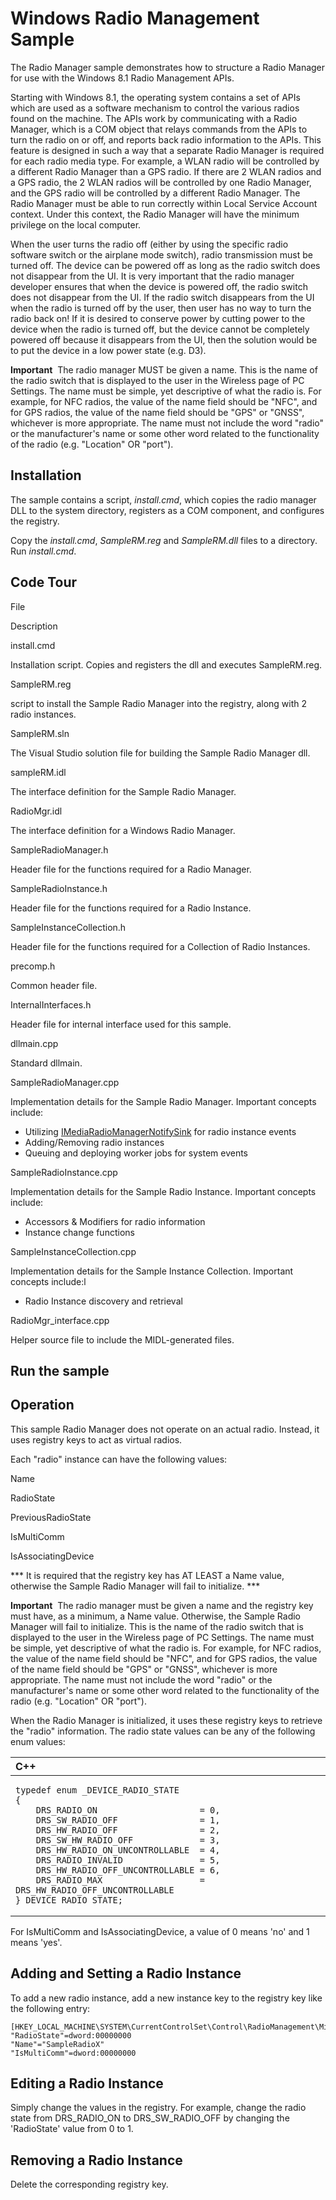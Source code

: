 Windows Radio Management Sample
===============================

The Radio Manager sample demonstrates how to structure a Radio Manager for use with the Windows 8.1 Radio Management APIs.

Starting with Windows 8.1, the operating system contains a set of APIs which are used as a software mechanism to control the various radios found on the machine. The APIs work by communicating with a Radio Manager, which is a COM object that relays commands from the APIs to turn the radio on or off, and reports back radio information to the APIs. This feature is designed in such a way that a separate Radio Manager is required for each radio media type. For example, a WLAN radio will be controlled by a different Radio Manager than a GPS radio. If there are 2 WLAN radios and a GPS radio, the 2 WLAN radios will be controlled by one Radio Manager, and the GPS radio will be controlled by a different Radio Manager. The Radio Manager must be able to run correctly within Local Service Account context. Under this context, the Radio Manager will have the minimum privilege on the local computer.

When the user turns the radio off (either by using the specific radio software switch or the airplane mode switch), radio transmission must be turned off. The device can be powered off as long as the radio switch does not disappear from the UI. It is very important that the radio manager developer ensures that when the device is powered off, the radio switch does not disappear from the UI. If the radio switch disappears from the UI when the radio is turned off by the user, then user has no way to turn the radio back on! If it is desired to conserve power by cutting power to the device when the radio is turned off, but the device cannot be completely powered off because it disappears from the UI, then the solution would be to put the device in a low power state (e.g. D3).

**Important**  The radio manager MUST be given a name. This is the name of the radio switch that is displayed to the user in the Wireless page of PC Settings. The name must be simple, yet descriptive of what the radio is. For example, for NFC radios, the value of the name field should be "NFC", and for GPS radios, the value of the name field should be "GPS" or "GNSS", whichever is more appropriate. The name must not include the word "radio" or the manufacturer's name or some other word related to the functionality of the radio (e.g. "Location" OR "port").


Installation
------------

The sample contains a script, *install.cmd*, which copies the radio manager DLL to the system directory, registers as a COM component, and configures the registry.

Copy the *install.cmd*, *SampleRM.reg* and *SampleRM.dll* files to a directory. Run *install.cmd*.

Code Tour
---------

File

Description

install.cmd

Installation script. Copies and registers the dll and executes SampleRM.reg.

SampleRM.reg

script to install the Sample Radio Manager into the registry, along with 2 radio instances.

SampleRM.sln

The Visual Studio solution file for building the Sample Radio Manager dll.

sampleRM.idl

The interface definition for the Sample Radio Manager.

RadioMgr.idl

The interface definition for a Windows Radio Manager.

SampleRadioManager.h

Header file for the functions required for a Radio Manager.

SampleRadioInstance.h

Header file for the functions required for a Radio Instance.

SampleInstanceCollection.h

Header file for the functions required for a Collection of Radio Instances.

precomp.h

Common header file.

InternalInterfaces.h

Header file for internal interface used for this sample.

dllmain.cpp

Standard dllmain.

SampleRadioManager.cpp

Implementation details for the Sample Radio Manager. Important concepts include:

-   Utilizing [IMediaRadioManagerNotifySink](http://msdn.microsoft.com/en-us/library/windows/hardware/hh406534) for radio instance events
-   Adding/Removing radio instances
-   Queuing and deploying worker jobs for system events

SampleRadioInstance.cpp

Implementation details for the Sample Radio Instance. Important concepts include:

-   Accessors & Modifiers for radio information
-   Instance change functions

SampleInstanceCollection.cpp

Implementation details for the Sample Instance Collection. Important concepts include:l

-   Radio Instance discovery and retrieval

RadioMgr\_interface.cpp

Helper source file to include the MIDL-generated files.

Run the sample
--------------

Operation
---------

This sample Radio Manager does not operate on an actual radio. Instead, it uses registry keys to act as virtual radios.

Each "radio" instance can have the following values:

Name

RadioState

PreviousRadioState

IsMultiComm

IsAssociatingDevice

\*\*\* It is required that the registry key has AT LEAST a Name value, otherwise the Sample Radio Manager will fail to initialize. \*\*\*

**Important**  The radio manager must be given a name and the registry key must have, as a minimum, a Name value. Otherwise, the Sample Radio Manager will fail to initialize. This is the name of the radio switch that is displayed to the user in the Wireless page of PC Settings. The name must be simple, yet descriptive of what the radio is. For example, for NFC radios, the value of the name field should be "NFC", and for GPS radios, the value of the name field should be "GPS" or "GNSS", whichever is more appropriate. The name must not include the word "radio" or the manufacturer's name or some other word related to the functionality of the radio (e.g. "Location" OR "port").

When the Radio Manager is initialized, it uses these registry keys to retrieve the "radio" information. The radio state values can be any of the following enum values:

<table>
<colgroup>
<col width="100%" />
</colgroup>
<thead>
<tr class="header">
<th align="left">C++</th>
</tr>
</thead>
<tbody>
<tr class="odd">
<td align="left"><pre><code>typedef enum _DEVICE_RADIO_STATE
{
    DRS_RADIO_ON                    = 0,
    DRS_SW_RADIO_OFF                = 1,
    DRS_HW_RADIO_OFF                = 2,
    DRS_SW_HW_RADIO_OFF             = 3,
    DRS_HW_RADIO_ON_UNCONTROLLABLE  = 4,
    DRS_RADIO_INVALID               = 5,
    DRS_HW_RADIO_OFF_UNCONTROLLABLE = 6,
    DRS_RADIO_MAX                   = DRS_HW_RADIO_OFF_UNCONTROLLABLE
} DEVICE_RADIO_STATE;</code></pre></td>
</tr>
</tbody>
</table>

For IsMultiComm and IsAssociatingDevice, a value of 0 means 'no' and 1 means 'yes'.

Adding and Setting a Radio Instance
-----------------------------------

To add a new radio instance, add a new instance key to the registry key like the following entry:

``` {.syntax xml:space="preserve"}
[HKEY_LOCAL_MACHINE\SYSTEM\CurrentControlSet\Control\RadioManagement\Misc\SampleRadioManager\SampleRadioX]
"RadioState"=dword:00000000
"Name"="SampleRadioX"
"IsMultiComm"=dword:00000000
```

Editing a Radio Instance
------------------------

Simply change the values in the registry. For example, change the radio state from DRS\_RADIO\_ON to DRS\_SW\_RADIO\_OFF by changing the 'RadioState' value from 0 to 1.

Removing a Radio Instance
-------------------------

Delete the corresponding registry key.

